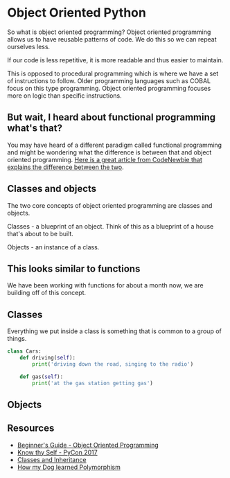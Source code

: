 # Object Oriented Python
So what is object oriented programming? Object oriented programming allows us to have reusable patterns of code. We do this so we can repeat ourselves less.

If our code is less repetitive, it is more readable and thus easier to maintain.

This is opposed to procedural programming which is where we have a set of instructions to follow. Older programming languages such as COBAL focus on this type programming. Object oriented programming focuses more on logic than specific instructions.

## But wait, I heard about functional programming what's that?
You may have heard of a different paradigm called functional programming and might be wondering what the difference is between that and object oriented programming.
[Here is a great article from CodeNewbie that explains the difference between the two](https://www.codenewbie.org/blogs/object-oriented-programming-vs-functional-programming).

## Classes and objects
The two core concepts of object oriented programming are classes and objects.

Classes - a blueprint of an object. Think of this as a blueprint of a house that's about to be built.

Objects - an instance of a class.

## This looks similar to functions
We have been working with functions for about a month now, we are building off of this concept.

## Classes
Everything we put inside a class is something that is common to a group of things.
```python
class Cars:
    def driving(self):
        print('driving down the road, singing to the radio')

    def gas(self):
        print('at the gas station getting gas')
```

## Objects

## Resources
- [Beginner's Guide - Object Oriented Programming](https://dev.to/charanrajgolla/beginners-guide---object-oriented-programming)
- [Know thy Self - PyCon 2017](https://www.youtube.com/watch?v=byff9LhYXOg)
- [Classes and Inheritance](http://www.jesshamrick.com/2011/05/18/an-introduction-to-classes-and-inheritance-in-python/)
- [How my Dog learned Polymorphism](https://javaranch.com/campfire/StoryPoly.jsp)

